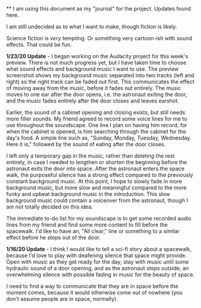** I am using this document as my "journal" for the project. Updates found here.

I am still undecided as to what I want to make, though fiction is likely.

Science fiction is *very* tempting. Or something very cartoon-ish with sound effects. That could be fun.

**1/23/20 Update** - I began working on the Audacity project for this week's preview. There is not much progress yet, but I have taken time to choose what sound effects and background music I want to use. The preview screenshot shows my background music separated into two tracks (left and right) so the right track can be faded out first. This communicates the effect of moving away from the music, before it fades out entirely. The music moves to one ear after the door opens, i.e. the astronaut exiting the door, and the music fades entirely after the door closes and leaves earshot.

Earlier, the sound of a cabinet opening and closing exists, but still needs more filler sounds. My friend agreed to record some voice lines for me to use throughout the soundscape. One line I plan on having him record, for when the cabinet is opened, is him searching through the cabinet for the day's food. A simple line such as, "Sunday, Monday, Tuesday, Wednesday. Here it is," followed by the sound of eating after the door closes.

I left only a temporary gap in the music, rather than deleting the rest entirely, in case I needed to lengthen or shorten the beginning before the astronaut exits the door into space. After the astronaut enters the space walk, the purposeful silence has a strong effect compared to the previously constant background music. At this point, I hope to slowly fade in more background music, but more slow and meaningful compared to the more funky and upbeat background music in the introduction. This slow background music could contain a voiceover from the astronaut, though I am not totally decided on this idea.

The immediate to-do list for my soundscape is to get some recorded audio lines from my friend and find some more content to fill before the spacewalk. I'd like to have an, "All clear," line or something to a similar effect before he steps out of the door.


**1/16/20 Update** - I think I would like to tell a sci-fi story about a spacewalk, because I'd love to play with deafening silence that space might provide. Open with music as they get ready for the day, stay with music until some hydraulic sound of a door opening, and as the astronaut steps outside, an overwhelming silence with possible fading in music for the beauty of space.

I need to find a way to communicate that they are in space before the moment comes, because it would otherwise come out of nowhere (you don't assume people are in space, normally).
